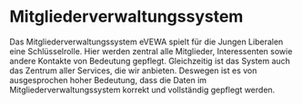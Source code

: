 ﻿#  Mitgliederverwaltungssystem

Das Mitgliederverwaltungssystem eVEWA spielt für die Jungen Liberalen eine Schlüsselrolle. Hier werden zentral alle Mitglieder, Interessenten sowie andere Kontakte von Bedeutung gepflegt. Gleichzeitig ist das System auch das Zentrum aller Services, die wir anbieten. Deswegen ist es von ausgesprochen hoher Bedeutung, dass die Daten im Mitgliederverwaltungssystem korrekt und vollständig gepflegt werden.

